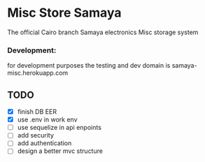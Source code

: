 # Misc Store Samaya 
The official Cairo branch Samaya electronics Misc storage system

### Development:
for development purposes the testing and dev domain is samaya-misc.herokuapp.com


## TODO
 - [X] finish DB EER
 - [X] use .env in work env
 - [ ] use sequelize in api enpoints
 - [ ] add security
 - [ ] add authentication
 - [ ] design a better mvc structure

